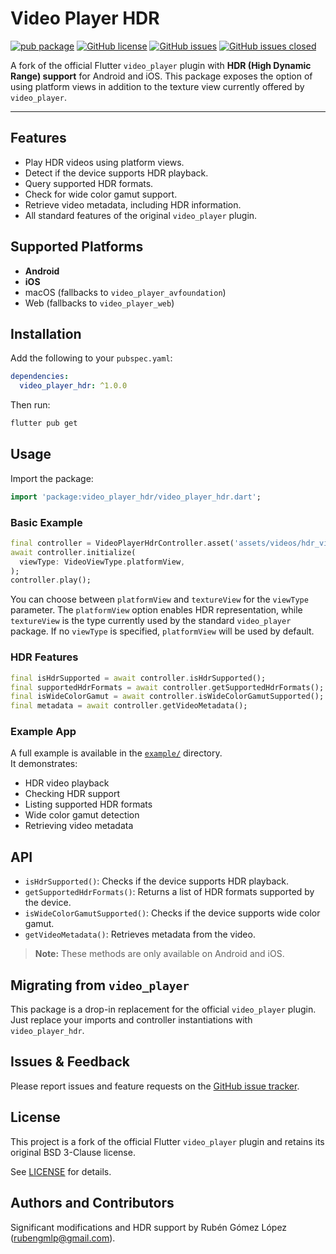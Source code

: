 # Video Player HDR

[![pub package](https://img.shields.io/pub/v/video_player_hdr.svg)](https://pub.dev/packages/video_player_hdr)
[![GitHub license](https://img.shields.io/github/license/rubengmlp/video_player_hdr.svg)](LICENSE)
[![GitHub issues](https://img.shields.io/github/issues/rubengmlp/video_player_hdr.svg)](https://github.com/rubengmlp/video_player_hdr/issues)
[![GitHub issues closed](https://img.shields.io/github/issues-closed/rubengmlp/video_player_hdr.svg)](https://github.com/rubengmlp/video_player_hdr/issues?q=is%3Aissue+is%3Aclosed)

A fork of the official Flutter `video_player` plugin with **HDR (High Dynamic Range) support** for Android and iOS. This package exposes the option of using platform views in addition to the texture view currently offered by `video_player`.

<hr />

## Features

- Play HDR videos using platform views.
- Detect if the device supports HDR playback.
- Query supported HDR formats.
- Check for wide color gamut support.
- Retrieve video metadata, including HDR information.
- All standard features of the original `video_player` plugin.

## Supported Platforms

- **Android**
- **iOS**
- macOS (fallbacks to `video_player_avfoundation`)
- Web (fallbacks to `video_player_web`)

## Installation

Add the following to your `pubspec.yaml`:

```yaml
dependencies:
  video_player_hdr: ^1.0.0
```

Then run:

```sh
flutter pub get
```

## Usage

Import the package:

```dart
import 'package:video_player_hdr/video_player_hdr.dart';
```

### Basic Example

```dart
final controller = VideoPlayerHdrController.asset('assets/videos/hdr_video.mp4');
await controller.initialize(
  viewType: VideoViewType.platformView,
);
controller.play();
```

You can choose between `platformView` and `textureView` for the `viewType` parameter. The `platformView` option enables HDR representation, while `textureView` is the type currently used by the standard `video_player` package. If no `viewType` is specified, `platformView` will be used by default.

### HDR Features

```dart
final isHdrSupported = await controller.isHdrSupported();
final supportedHdrFormats = await controller.getSupportedHdrFormats();
final isWideColorGamut = await controller.isWideColorGamutSupported();
final metadata = await controller.getVideoMetadata();
```

### Example App

A full example is available in the [`example/`](example/) directory.  
It demonstrates:

- HDR video playback
- Checking HDR support
- Listing supported HDR formats
- Wide color gamut detection
- Retrieving video metadata

## API

- `isHdrSupported()`: Checks if the device supports HDR playback.
- `getSupportedHdrFormats()`: Returns a list of HDR formats supported by the device.
- `isWideColorGamutSupported()`: Checks if the device supports wide color gamut.
- `getVideoMetadata()`: Retrieves metadata from the video.

> **Note:** These methods are only available on Android and iOS.

## Migrating from `video_player`

This package is a drop-in replacement for the official `video_player` plugin.  
Just replace your imports and controller instantiations with `video_player_hdr`.

## Issues & Feedback

Please report issues and feature requests on the [GitHub issue tracker](https://github.com/rubengmlp/video_player_hdr/issues).

## License

This project is a fork of the official Flutter `video_player` plugin and retains its original BSD 3-Clause license.

See [LICENSE](LICENSE) for details.

## Authors and Contributors

Significant modifications and HDR support by Rubén Gómez López ([rubengmlp@gmail.com](mailto:rubengmlp@gmail.com)).